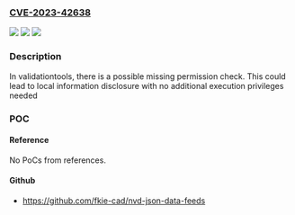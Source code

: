 ### [CVE-2023-42638](https://cve.mitre.org/cgi-bin/cvename.cgi?name=CVE-2023-42638)
![](https://img.shields.io/static/v1?label=Product&message=SC7731E%2FSC9832E%2FSC9863A%2FT310%2FT606%2FT612%2FT616%2FT610%2FT618%2FT760%2FT770%2FT820%2FS8000&color=blue)
![](https://img.shields.io/static/v1?label=Version&message=Android11%2FAndroid12%2FAndroid13%20&color=brightgreen)
![](https://img.shields.io/static/v1?label=Vulnerability&message=n%2Fa&color=blue)

### Description

In validationtools, there is a possible missing permission check. This could lead to local information disclosure with no additional execution privileges needed

### POC

#### Reference
No PoCs from references.

#### Github
- https://github.com/fkie-cad/nvd-json-data-feeds

